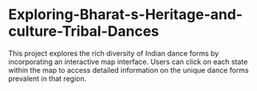 # Exploring-Bharat-s-Heritage-and-culture-Tribal-Dances
This project explores the rich diversity of Indian dance forms by incorporating an interactive map interface. Users can click on each state within the map to access detailed information on the unique dance forms prevalent in that region.

